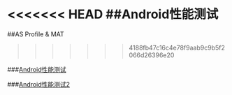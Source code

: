 <<<<<<< HEAD
##Android性能测试
=======
##AS Profile & MAT
>>>>>>> 4188fb47c16c4e78f9aab9c9b5f2066d26396e20

###[Android性能测试](https://www.jianshu.com/p/f07f83d1fbdf)

###[Android性能测试2](https://www.jianshu.com/p/6c0cfc25b038)